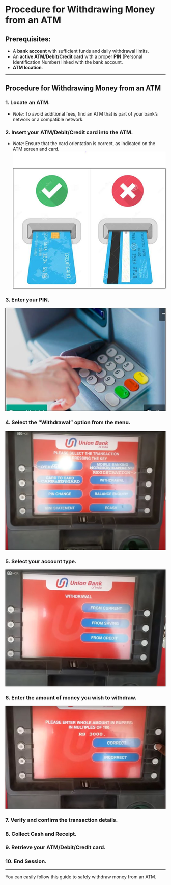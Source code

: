 # Procedure for Withdrawing Money from an ATM

## Prerequisites:
- A **bank account** with sufficient funds and daily withdrawal limits.
- An **active ATM/Debit/Credit card** with a proper **PIN** (Personal Identification Number) linked with the bank account.
- **ATM location**.

---

## Procedure for Withdrawing Money from an ATM

### 1. Locate an ATM.
- *Note:* To avoid additional fees, find an ATM that is part of your bank’s network or a compatible network.

### 2. Insert your ATM/Debit/Credit card into the ATM.
- *Note:* Ensure that the card orientation is correct, as indicated on the ATM screen and card.
![Insert Card](https://raw.githubusercontent.com/magdumshital/Procedure-Writing/refs/heads/main/Step%202.JPG)

### 3. Enter your PIN.
![Enter PIN](https://raw.githubusercontent.com/magdumshital/Procedure-Writing/refs/heads/main/Step%203.JPG)

### 4. Select the “Withdrawal” option from the menu.
![Select Withdrawal](https://raw.githubusercontent.com/magdumshital/Procedure-Writing/refs/heads/main/step%204.JPG)

### 5. Select your account type.
![Select Account Type](https://raw.githubusercontent.com/magdumshital/Procedure-Writing/refs/heads/main/step%205.JPG)

### 6. Enter the amount of money you wish to withdraw.
![Enter Amount](https://raw.githubusercontent.com/magdumshital/Procedure-Writing/refs/heads/main/step%206.JPG)

### 7. Verify and confirm the transaction details.

### 8. Collect Cash and Receipt.

### 9. Retrieve your ATM/Debit/Credit card.

### 10. End Session.

---

You can easily follow this guide to safely withdraw money from an ATM.
